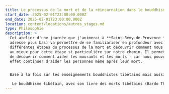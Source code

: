 ```yaml
---
title: Le processus de la mort et de la réincarnation dans le bouddhisme tibétain
start_date: 2025-02-01T23:00:00.000Z
end_date: 2025-02-01T23:00:00.000Z
location: content/locations/autres_stages.md
type: Philosophie
description: >
  Cet atelier d'une journée que j'animerai à **Saint-Rémy-de-Provence **(voir
  adresse plus bas) va permettre de se familiariser en profondeur avec les
  différentes étapes du processus de la mort et découvrir comment nous préparer
  au mieux pour cette étape si particulière sur notre chemin. Il permettra aussi
  de découvrir comment aider les mourants et les morts - car nous pouvons en
  effet continuer d'aider les personnes même après leur mort.


  Basé à la fois sur les enseignements bouddhistes tibétains mais aussi sur 

   Le bouddhisme tibétain, avec son livre des morts tibétains (Bardo Thödol) est l'une des traditions spirituelles qui a étudiée et connait le processus de la mort le plus en détails. Elle nous révèle avec une grande précision le processus qui attend chacun de nous au terme de cette vie. Connaitre ce processus est la meilleure chose à faire pour nous préparer à ce moment si important. Comme le disait Montaigne: “Ôtons lui l'étrangeté, pratiquons la, accoutumons la. En se rappelant qu'elle est la chose la plus simple et la plus commune, nous lui enlevons son caractère effrayant"
---
```


